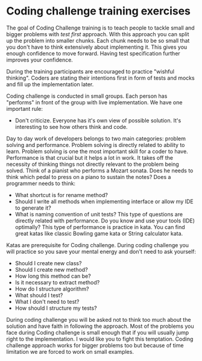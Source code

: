 # Coding challenge training exercises

The goal of Coding Challenge training is to teach people to tackle small and bigger problems with *test first* approach.
With this approach you can split up the problem into smaller chunks. Each chunk needs to be so small that you don't have to think extensively about implementing it. This gives you enough confidence to move forward. Having test specification further improves your confidence.

During the training participants are encouraged to practice "wishful thinking". Coders are stating their intentions first in form of tests and mocks and fill up the implementation later. 


Coding challenge is conducted in small groups. Each person has "performs" in front of the group with live implementation.
We have one important rule:
* Don't criticize. Everyone has it's own view of possible solution. It's interesting to see how others think and code.

Day to day work of developers belongs to two main categories: problem solving and performance. Problem solving is directly related to ability to learn. Problem solving is one the most important skill for a coder to have. Performance is that crucial but it helps a lot in work. It takes off the necessity of thinking things not directly relevant to the problem being solved. Think of a pianist who performs a Mozart sonata. Does he needs to think which pedal to press on a piano to sustain the notes? Does a programmer needs to think:
- What shortcut is for rename method?
- Should I write all methods when implementing interface or allow my IDE to generate it?
- What is naming convention of unit tests?
This type of questions are directly related with performance. Do you know and use your tools (IDE) optimally? This type of performance is practice in kata. You can find great katas like classic Bowling game kata or String calculator kata.

Katas are prerequisite for Coding challenge. During coding challenge you will practice so you save your mental energy and don't need to ask yourself: 
- Should I create new class?
- Should I create new method?
- How long this method can be? 
- Is it necessary to extract method?
- How do I structure algorithm?
- What should I test?
- What I don't need to test?
- How should I structure my tests?

During coding challenge you will be asked not to think too much about the solution and have faith in following the approach. 
Most of the problems you face during Coding challenge is small enough that if you will usually jump right to the implementation. I would like you to fight this temptation. Coding challenge approach works for bigger problems too but because of time limitation we are forced to work on small examples. 
